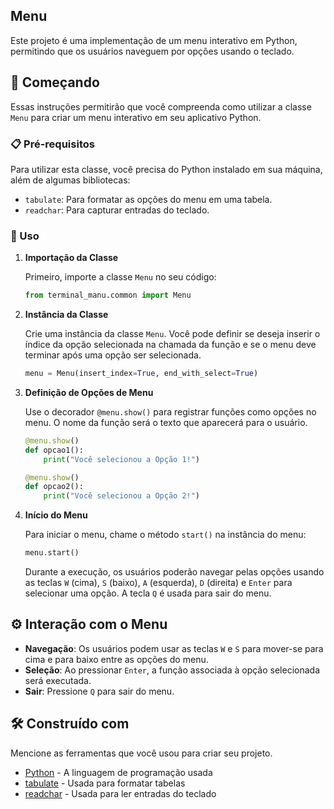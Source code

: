## Menu

Este projeto é uma implementação de um menu interativo em Python, permitindo que os usuários naveguem por opções usando o teclado.

## 🚀 Começando

Essas instruções permitirão que você compreenda como utilizar a classe `Menu` para criar um menu interativo em seu aplicativo Python.

### 📋 Pré-requisitos

Para utilizar esta classe, você precisa do Python instalado em sua máquina, além de algumas bibliotecas:

* `tabulate`: Para formatar as opções do menu em uma tabela.
* `readchar`: Para capturar entradas do teclado.

### 🔧 Uso

1. **Importação da Classe**

   Primeiro, importe a classe `Menu` no seu código:

   ```python
   from terminal_manu.common import Menu
   ```

2. **Instância da Classe**

   Crie uma instância da classe `Menu`. Você pode definir se deseja inserir o índice da opção selecionada na chamada da função e se o menu deve terminar após uma opção ser selecionada.

   ```python
   menu = Menu(insert_index=True, end_with_select=True)
   ```

3. **Definição de Opções de Menu**

   Use o decorador `@menu.show()` para registrar funções como opções no menu. O nome da função será o texto que aparecerá para o usuário.

   ```python
   @menu.show()
   def opcao1():
       print("Você selecionou a Opção 1!")

   @menu.show()
   def opcao2():
       print("Você selecionou a Opção 2!")
   ```

4. **Início do Menu**

   Para iniciar o menu, chame o método `start()` na instância do menu:

   ```python
   menu.start()
   ```

   Durante a execução, os usuários poderão navegar pelas opções usando as teclas `W` (cima), `S` (baixo), `A` (esquerda), `D` (direita) e `Enter` para selecionar uma opção. A tecla `Q` é usada para sair do menu.

## ⚙️ Interação com o Menu

- **Navegação**: Os usuários podem usar as teclas `W` e `S` para mover-se para cima e para baixo entre as opções do menu.
- **Seleção**: Ao pressionar `Enter`, a função associada à opção selecionada será executada.
- **Sair**: Pressione `Q` para sair do menu.

## 🛠️ Construído com

Mencione as ferramentas que você usou para criar seu projeto.

* [Python](https://www.python.org/) - A linguagem de programação usada
* [tabulate](https://pypi.org/project/tabulate/) - Usada para formatar tabelas
* [readchar](https://pypi.org/project/readchar/) - Usada para ler entradas do teclado
